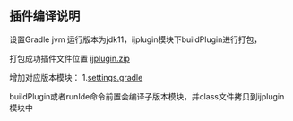 ## 插件编译说明

设置Gradle jvm 运行版本为jdk11，ijplugin模块下buildPlugin进行打包，

打包成功插件文件位置 [ijplugin.zip](ijplugin/build/distributions/)

增加对应版本模块： 1.[settings.gradle](..%2Fsettings.gradle)

buildPlugin或者runIde命令前置会编译子版本模块，并class文件拷贝到ijplugin模块中